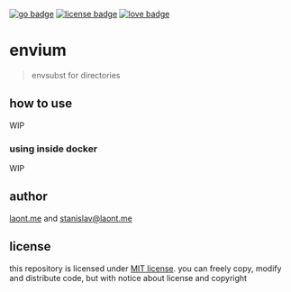 [![go badge](https://img.shields.io/badge/golang_inside-007d9c?style=flat)](https://go.dev/)
[![license badge](https://img.shields.io/badge/mit_license-black?style=flat)](/LICENSE.md)
[![love badge](https://img.shields.io/badge/made_with_❤-ff3053?style=flat)](https://laont.me/)

# envium
> envsubst for directories

## how to use
WIP

### using inside docker
WIP

## author
[laont.me](https://laont.me) and [stanislav@laont.me](mailto:stanislav@laont.me)

## license
this repository is licensed under [MIT license](/LICENSE.md). you can freely copy, modify and distribute code, but with notice about license and copyright